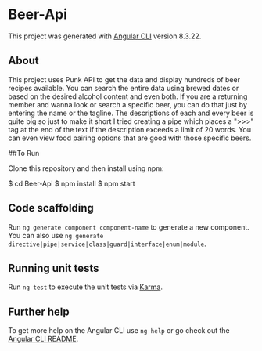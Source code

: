 # Beer-Api

This project was generated with [Angular CLI](https://github.com/angular/angular-cli) version 8.3.22.

## About 

This project uses Punk API to get the data and display hundreds of beer recipes available. You can search the entire data using brewed dates or based on the desired alcohol content and even both. 
If you are a returning member and wanna look or search a specific beer, you can do that just by entering the name or the tagline. 
The descriptions of each and every beer is quite big so just to make it short I tried creating a pipe which places a ">>>" tag at the end of the text if the description exceeds a 
limit of 20 words. You can even view food pairing options that are good with those specific beers. 

##To Run

Clone this repository and then install using npm: 

$ cd Beer-Api
$ npm install
$ npm start

## Code scaffolding

Run `ng generate component component-name` to generate a new component. You can also use `ng generate directive|pipe|service|class|guard|interface|enum|module`.

## Running unit tests

Run `ng test` to execute the unit tests via [Karma](https://karma-runner.github.io).


## Further help

To get more help on the Angular CLI use `ng help` or go check out the [Angular CLI README](https://github.com/angular/angular-cli/blob/master/README.md).
